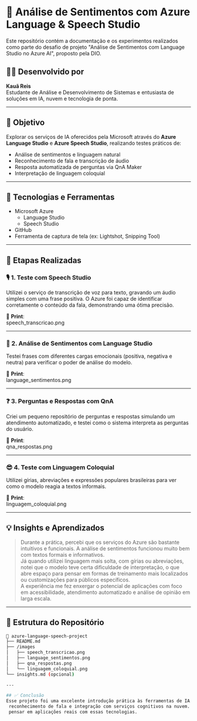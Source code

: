 # 🧠 Análise de Sentimentos com Azure Language & Speech Studio

Este repositório contém a documentação e os experimentos realizados como parte do desafio de projeto "Análise de Sentimentos com Language Studio no Azure AI", proposto pela DIO.

## 👨‍💻 Desenvolvido por

**Kauã Reis**  
Estudante de Análise e Desenvolvimento de Sistemas e entusiasta de soluções em IA, nuvem e tecnologia de ponta.

---

## 🚀 Objetivo

Explorar os serviços de IA oferecidos pela Microsoft através do **Azure Language Studio** e **Azure Speech Studio**, realizando testes práticos de:

- Análise de sentimentos e linguagem natural
- Reconhecimento de fala e transcrição de áudio
- Resposta automatizada de perguntas via QnA Maker
- Interpretação de linguagem coloquial

---

## 🧪 Tecnologias e Ferramentas

- Microsoft Azure
  - Language Studio
  - Speech Studio
- GitHub
- Ferramenta de captura de tela (ex: Lightshot, Snipping Tool)

---

## 🧠 Etapas Realizadas

### 🎙️ 1. Teste com Speech Studio
Utilizei o serviço de transcrição de voz para texto, gravando um áudio simples com uma frase positiva. O Azure foi capaz de identificar corretamente o conteúdo da fala, demonstrando uma ótima precisão.

📸 **Print**:  
speech_transcricao.png

---

### 💬 2. Análise de Sentimentos com Language Studio
Testei frases com diferentes cargas emocionais (positiva, negativa e neutra) para verificar o poder de análise do modelo.

📸 **Print**:  
language_sentimentos.png

---

### ❓ 3. Perguntas e Respostas com QnA
Criei um pequeno repositório de perguntas e respostas simulando um atendimento automatizado, e testei como o sistema interpreta as perguntas do usuário.

📸 **Print**:  
qna_respostas.png

---

### 😎 4. Teste com Linguagem Coloquial
Utilizei gírias, abreviações e expressões populares brasileiras para ver como o modelo reagia a textos informais.

📸 **Print**:  
linguagem_coloquial.png

---

## 💡 Insights e Aprendizados

> Durante a prática, percebi que os serviços do Azure são bastante intuitivos e funcionais. A análise de sentimentos funcionou muito bem com textos formais e informativos.  
> Já quando utilizei linguagem mais solta, com gírias ou abreviações, notei que o modelo teve certa dificuldade de interpretação, o que abre espaço para pensar em formas de treinamento mais localizados ou customizações para públicos específicos.  
> A experiência me fez enxergar o potencial de aplicações com foco em acessibilidade, atendimento automatizado e análise de opinião em larga escala.

---

## 📂 Estrutura do Repositório

```bash
📁 azure-language-speech-project
├── README.md
├── /images
│   ├── speech_transcricao.png
│   ├── language_sentimentos.png
│   ├── qna_respostas.png
│   └── linguagem_coloquial.png
└── insights.md (opcional)

---

## ✅ Conclusão
Esse projeto foi uma excelente introdução prática às ferramentas de IA da Microsoft, e serviu para reforçar conceitos importantes de NLP,
 reconhecimento de fala e integração com serviços cognitivos na nuvem. A prática me deixou ainda mais motivado a explorar esse universo e
 pensar em aplicações reais com essas tecnologias.
